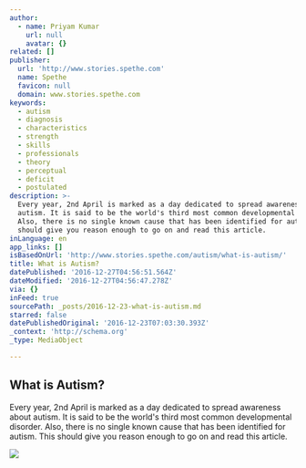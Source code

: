```yaml
---
author:
  - name: Priyam Kumar
    url: null
    avatar: {}
related: []
publisher:
  url: 'http://www.stories.spethe.com'
  name: Spethe
  favicon: null
  domain: www.stories.spethe.com
keywords:
  - autism
  - diagnosis
  - characteristics
  - strength
  - skills
  - professionals
  - theory
  - perceptual
  - deficit
  - postulated
description: >-
  Every year, 2nd April is marked as a day dedicated to spread awareness about
  autism. It is said to be the world's third most common developmental disorder.
  Also, there is no single known cause that has been identified for autism. This
  should give you reason enough to go on and read this article.
inLanguage: en
app_links: []
isBasedOnUrl: 'http://www.stories.spethe.com/autism/what-is-autism/'
title: What is Autism?
datePublished: '2016-12-27T04:56:51.564Z'
dateModified: '2016-12-27T04:56:47.278Z'
via: {}
inFeed: true
sourcePath: _posts/2016-12-23-what-is-autism.md
starred: false
datePublishedOriginal: '2016-12-23T07:03:30.393Z'
_context: 'http://schema.org'
_type: MediaObject

---
```

<article style=""><h1>What is Autism?</h1><p>Every year, 2nd April is marked as a day dedicated to spread awareness about autism. It is said to be the world's third most common developmental disorder. Also, there is no single known cause that has been identified for autism. This should give you reason enough to go on and read this article.</p><img src="http://www.stories.spethe.com/wp-content/uploads/2016/10/bigstock-Autism-written-on-the-wipe-boa-85039910-1-810x565.jpg" /></article>